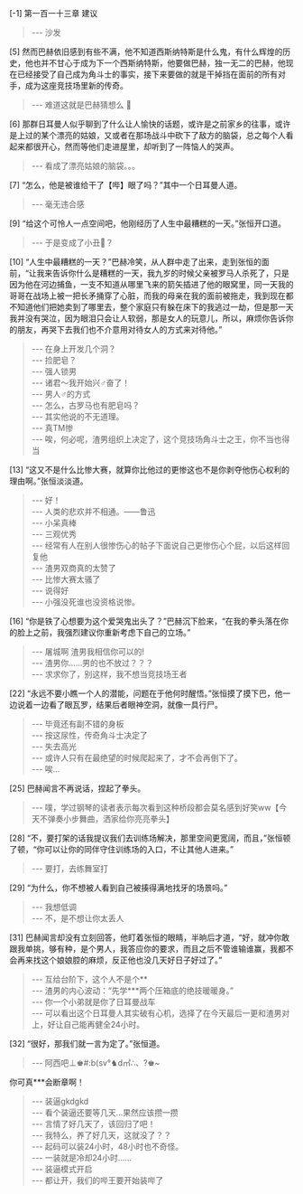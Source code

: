 
[-1] 第一百一十三章 建议
>--- 沙发<br>

[5] 然而巴赫依旧感到有些不满，他不知道西斯纳特斯是什么鬼，有什么辉煌的历史，他也并不甘心于成为下一个西斯纳特斯，他要做巴赫，独一无二的巴赫，他现在已经接受了自己成为角斗士的事实，接下来要做的就是干掉挡在面前的所有对手，成为这座竞技场里新的传奇。
>--- 难道这就是巴赫猜想么 🐶<br>

[6] 那群日耳曼人似乎聊到了什么让人愉快的话题，或许是之前家乡的往事，或许是上过的某个漂亮的姑娘，又或者在那场战斗中砍下了敌方的脑袋，总之每个人看起来都很开心，然而等他们走进屋里，却听到了一阵恼人的哭声。
>--- 看成了漂亮姑娘的脑袋。。。<br>

[7] “怎么，他是被谁给干了【哔】眼了吗？”其中一个日耳曼人道。
>--- 毫无违合感<br>

[9] “给这个可怜人一点空间吧，他刚经历了人生中最糟糕的一天。”张恒开口道。
>--- 于是变成了小丑🤡？<br>

[10] “人生中最糟糕的一天？”巴赫冷笑，从人群中走了出来，走到张恒的面前，“让我来告诉你什么是糟糕的一天，我九岁的时候父亲被罗马人杀死了，只是因为他在河边捕鱼，一支不知道从哪里飞来的箭矢插进了他的眼窝里，同一天我的哥哥在战场上被一把长矛捅穿了心脏，而我的母亲在我的面前被拖走，我到现在都不知道他们把她卖到了哪里去，整个家庭只有躲在床下的我逃过一劫，但是那一天我并没有哭泣，因为眼泪只会让人软弱，那是女人的玩意儿，所以，麻烦你告诉你的朋友，再哭下去我们也不介意用对待女人的方式来对待他。”
>--- 在身上开发几个洞？<br>
>--- 捡肥皂？<br>
>--- 强人锁男<br>
>--- 诸君～我开始兴♂奋了！<br>
>--- 男人♂的方式<br>
>--- 怎么，古罗马也有肥皂吗？<br>
>--- 其实他说的不无道理。<br>
>--- 真TM惨<br>
>--- 唉，何必呢，渣男组织上决定了，这个竞技场角斗士之王，你不当也得当<br>

[13] “这又不是什么比惨大赛，就算你比他过的更惨这也不是你剥夺他伤心权利的理由啊。”张恒淡淡道。
>--- 好！<br>
>--- 人类的悲欢并不相通。——鲁迅<br>
>--- 小呆真棒<br>
>--- 三观优秀<br>
>--- 经常有人在别人很惨伤心的帖子下面说自己更惨伤心个屁，以后这样回复他<br>
>--- 渣男双商真的太赞了<br>
>--- 比惨大赛太骚了<br>
>--- 说得好<br>
>--- 小强没死谁也没资格说惨。<br>

[16] “你是铁了心想要为这个爱哭鬼出头了？”巴赫沉下脸来，“在我的拳头落在你的脸上之前，我强烈建议你重新考虑下自己的立场。”
>--- 屠城啊   渣男我相信你可以的!<br>
>--- 渣男你……男的也不放过？？？<br>
>--- 求求你了，别这样，我不想当竞技场王者<br>

[22] “永远不要小瞧一个人的潜能，问题在于他何时醒悟。”张恒摸了摸下巴，他一边说着一边看了眼瓦罗，结果后者眼神空洞，就像一具行尸。
>--- 毕竟还有副不错的身板<br>
>--- 按这尿性，传奇角斗士决定了<br>
>--- 失去高光<br>
>--- 或许人只有在最绝望的时候爬起来了，才不会再倒下了。<br>
>--- 唉…<br>

[25] 巴赫闻言不再说话，捏起了拳头。
>--- 噗，学过钢琴的读者表示每次看到这种桥段都会莫名感到好笑ww【今天不弹奏小步舞曲，洒家给你亮亮拳头】<br>

[28] “不，要打架的话我提议我们去训练场解决，那里空间更宽阔，而且，”张恒顿了顿，“你可以让你的同伴守住训练场的入口，不让其他人进来。”
>--- 要打，去练舞室打<br>

[29] “为什么，你不想被人看到自己被揍得满地找牙的场景吗。”
>--- 我想低调<br>
>--- 不，是不想让你太丢人<br>

[31] 巴赫闻言却没有立刻回答，他盯着张恒的眼睛，半晌后才道，“好，就冲你敢跟我单挑，够有种，是个男人，我答应你的要求，而且之后不管谁输谁赢，我都不会再来找这个娘娘腔的麻烦，反正他也没几天好日子好过了。”
>--- 互给台阶下，这个人不是个**<br>
>--- 渣男的内心波动：“先学***两个压箱底的绝技暖暖身。”<br>
>--- 你一个小弟就是你了日耳曼战车<br>
>--- 可以看出这个日耳曼人其实破有心机，选择了在今天最后一更和渣男对上，好让自己能再健全24小时。<br>

[32] “很好，那我们就一言为定了。”张恒道。
>--- 阿西吧⊥♚#:b(sv°♞d㎡∴、?♚~








你可真***会断章啊！<br>
>--- 装逼gkdgkd<br>
>--- 看个装逼还要等几天…果然应该攒一攒<br>
>--- 言情了好几天了，该回归了吧！<br>
>--- 我特么，养了好几天，这就没了？？<br>
>--- 起码可以装24小时，48小时也不奇怪。<br>
>--- 一装就是冷却24小时……<br>
>--- 装逼模式开启<br>
>--- 都让开，我们的哔王要开始装哔了<br>

